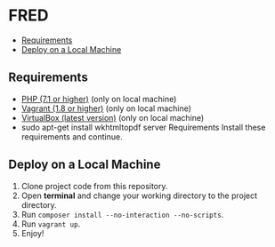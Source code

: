 FRED
===========

* [Requirements](#requirements)
* [Deploy on a Local Machine](#deploy-on-a-local-machine)

## Requirements

* <a href="http://php.net/" target="_blank">PHP (7.1 or higher)</a> (only on local machine)
* <a href="https://www.vagrantup.com" target="_blank">Vagrant (1.8 or higher)</a> (only on local machine)
* <a href="https://www.virtualbox.org" target="_blank">VirtualBox (latest version)</a>  (only on local machine)
* sudo apt-get install wkhtmltopdf server Requirements
Install these requirements and continue.


## Deploy on a Local Machine

1. Clone project code from this repository.
2. Open **terminal** and change your working directory to the project directory.
3. Run `composer install --no-interaction --no-scripts`.
4. Run `vagrant up`.
5. Enjoy!

